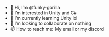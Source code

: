 - 👋 Hi, I’m @funky-gorilla
- 👀 I’m interested in Unity and C#
- 🌱 I’m currently learning Unity lol
- 💞️ I’m looking to collaborate on nothing
- 📫 How to reach me: My email or my discord

<!---
funky-gorilla/funky-gorilla is a ✨ special ✨ repository because its `README.md` (this file) appears on your GitHub profile.
You can click the Preview link to take a look at your changes.
--->
